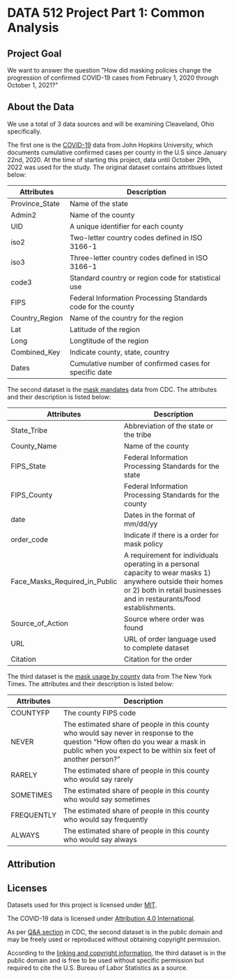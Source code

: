 # DATA 512 Project Part 1: Common Analysis

## Project Goal
We want to answer the question "How did masking policies change the progression of confirmed COVID-19 cases from February 1, 2020 through October 1, 2021?"

## About the Data

We use a total of 3 data sources and will be examining Cleaveland, Ohio specifically.   

The first one is the [COVID-19](https://www.kaggle.com/antgoldbloom/covid19-data-from-john-hopkins-university?select=RAW_us_confirmed_cases.csv) data from John Hopkins University, which documents cumulative confirmed cases per county in the U.S since January 22nd, 2020. At the time of starting this project, data until October 29th, 2022 was used for the study. The original dataset contains attritbues listed below:

| Attributes | Description |
| --- | --- |
| Province_State | Name of the state|
| Admin2| Name of the county |
| UID | A unique identifier for each county|
| iso2| Two-letter country codes defined in ISO 3166-1|
| iso3 | Three-letter country codes defined in ISO 3166-1|
| code3| Standard country or region code for statistical use |
| FIPS | Federal Information Processing Standards code for the county |
| Country_Region| Name of the country for the region |
| Lat | Latitude of the region |
| Long| Longtitude of the region |
| Combined_Key| Indicate county, state, country |
| Dates| Cumulative number of confirmed cases for specific date |

The second dataset is the [mask mandates](https://data.cdc.gov/Policy-Surveillance/U-S-State-and-Territorial-Public-Mask-Mandates-Fro/62d6-pm5i) data from CDC. The attributes and their description is listed below:

| Attributes | Description |
| --- | --- |
| State_Tribe | Abbreviation of the state or the tribe|
| County_Name| Name of the county |
| FIPS_State | Federal Information Processing Standards for the state|
| FIPS_County| Federal Information Processing Standards for the county|
| date | Dates in the format of mm/dd/yy|
| order_code| Indicate if there is a order for mask policy|
| Face_Masks_Required_in_Public | A requirement for individuals operating in a personal capacity to wear masks 1) anywhere outside their homes or 2) both in retail businesses and in restaurants/food establishments. |
| Source_of_Action| Source where order was found |
| URL| URL of order language used to complete dataset|
| Citation|Citation for the order|


The third dataset is the [mask usage by county](https://github.com/nytimes/covid-19-data/tree/master/mask-use) data from The New York Times. The attributes and their description is listed below:

| Attributes | Description |
| --- | --- |
| COUNTYFP | The county FIPS code |   
| NEVER | The estimated share of people in this county who would say never in response to the question “How often do you wear a mask in public when you expect to be within six feet of another person?”   
| RARELY | The estimated share of people in this county who would say rarely | 
| SOMETIMES | The estimated share of people in this county who would say sometimes | 
| FREQUENTLY | The estimated share of people in this county who would say frequently |  
| ALWAYS | The estimated share of people in this county who would say always |

## Attribution

## Licenses
Datasets used for this project is licensed under [MIT](LICENSE).

The COVID-19 data is licensed under [Attribution 4.0 International](https://creativecommons.org/licenses/by/4.0/legalcode).

As per [Q&A section](https://www.cdc.gov/Other/policies.html) in CDC, the second dataset is in the public domain and may be freely used or reproduced without obtaining copyright permission. 

According to the [linking and copyright information](https://www.bls.gov/bls/linksite.htm), the third dataset is in the public domain and is free to be used without specific permission but required to cite the U.S. Bureau of Labor Statistics as a source.
